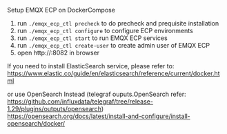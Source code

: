 Setup EMQX ECP on DockerCompose

1. run `./emqx_ecp_ctl precheck` to do precheck and prequisite installation
2. run `./emqx_ecp_ctl configure` to configure ECP environments
3. run `./emqx_ecp_ctl start` to run EMQX ECP services
4. run `./emqx_ecp_ctl create-user` to create admin user of EMQX ECP
5. open http://<ip>:8082 in browser

If you need to install ElasticSearch service, please refer to:
https://www.elastic.co/guide/en/elasticsearch/reference/current/docker.html

or use OpenSearch Instead
(telegraf ouputs.OpenSearch refer: https://github.com/influxdata/telegraf/tree/release-1.29/plugins/outputs/opensearch)
https://opensearch.org/docs/latest/install-and-configure/install-opensearch/docker/